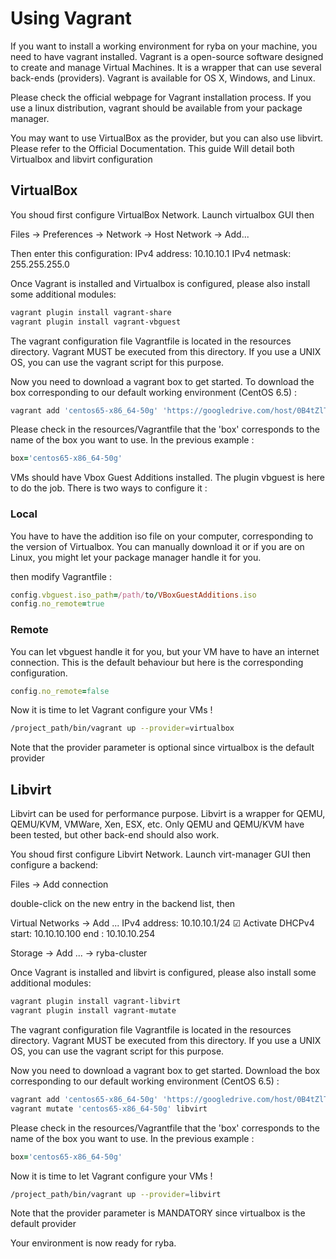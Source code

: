 # Using Vagrant

If you want to install a working environment for ryba on your machine, you need to have vagrant installed. Vagrant is a open-source software designed to create and manage Virtual Machines. It is a wrapper that can use several back-ends (providers). Vagrant is available for OS X, Windows, and Linux.

Please check the official webpage for Vagrant installation process. If you use a linux distribution, vagrant should be available from your package manager.

You may want to use VirtualBox as the provider, but you can also use libvirt. Please refer to the Official Documentation. This guide Will detail both Virtualbox and libvirt configuration

## VirtualBox

You shoud first configure VirtualBox Network. Launch virtualbox GUI then

Files → Preferences → Network → Host Network → Add...

Then enter this configuration:
IPv4 address: 10.10.10.1
IPv4 netmask: 255.255.255.0

Once Vagrant is installed and Virtualbox is configured, please also install some additional modules:
```bash
vagrant plugin install vagrant-share
vagrant plugin install vagrant-vbguest
```

The vagrant configuration file Vagrantfile is located in the resources directory. Vagrant MUST be executed from this directory. If you use a UNIX OS, you can use the vagrant script for this purpose.

Now you need to download a vagrant box to get started.
To download the box corresponding to our default working environment (CentOS 6.5) :
```bash
vagrant add 'centos65-x86_64-50g' 'https://googledrive.com/host/0B4tZlTbOXHYWVGpHRWZuTThGVUE/centos65_virtualbox_50G.box'
```

Please check in the resources/Vagrantfile that the 'box' corresponds to the name of the box you want to use.
In the previous example :
```ruby
box='centos65-x86_64-50g'
```

VMs should have Vbox Guest Additions installed. The plugin vbguest is here to do the job. There is two ways to configure it :

### Local

You have to have the addition iso file on your computer, corresponding to the version of Virtualbox. You can manually download it or if you are on Linux, you might let your package manager handle it for you.

then modify Vagrantfile :
```ruby
config.vbguest.iso_path=/path/to/VBoxGuestAdditions.iso
config.no_remote=true
```

### Remote

You can let vbguest handle it for you, but your VM have to have an internet connection. This is the default behaviour but here is the corresponding configuration.
```ruby
config.no_remote=false
```

Now it is time to let Vagrant configure your VMs !
```bash
/project_path/bin/vagrant up --provider=virtualbox
```

Note that the provider parameter is optional since virtualbox is the default provider

## Libvirt

Libvirt can be used for performance purpose. Libvirt is a wrapper for QEMU, QEMU/KVM, VMWare, Xen, ESX, etc. Only QEMU and QEMU/KVM have been tested, but other back-end should also work.

You shoud first configure Libvirt Network. Launch virt-manager GUI then configure a backend:

Files → Add connection

double-click on the new entry in the backend list, then

Virtual Networks → Add ...
  IPv4 address: 10.10.10.1/24
  ☑ Activate DHCPv4
  start: 10.10.10.100
   end : 10.10.10.254

Storage → Add ... → ryba-cluster

Once Vagrant is installed and libvirt is configured, please also install some additional modules:
```bash
vagrant plugin install vagrant-libvirt
vagrant plugin install vagrant-mutate
```

The vagrant configuration file Vagrantfile is located in the resources directory. Vagrant MUST be executed from this directory. If you use a UNIX OS, you can use the vagrant script for this purpose.

Now you need to download a vagrant box to get started.
Download the box corresponding to our default working environment (CentOS 6.5) :
```bash
vagrant add 'centos65-x86_64-50g' 'https://googledrive.com/host/0B4tZlTbOXHYWVGpHRWZuTThGVUE/centos65_virtualbox_50G.box'
vagrant mutate 'centos65-x86_64-50g' libvirt
```

Please check in the resources/Vagrantfile that the 'box' corresponds to the name of the box you want to use.
In the previous example :
```ruby
box='centos65-x86_64-50g'
```

Now it is time to let Vagrant configure your VMs !
```bash
/project_path/bin/vagrant up --provider=libvirt
```

Note that the provider parameter is MANDATORY since virtualbox is the default provider

Your environment is now ready for ryba.

